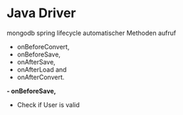 Java Driver
===========

mongodb spring lifecycle
automatischer Methoden aufruf

- onBeforeConvert,
- onBeforeSave,
- onAfterSave, 
- onAfterLoad and 
- onAfterConvert.


**- onBeforeSave,**
- Check if User is valid